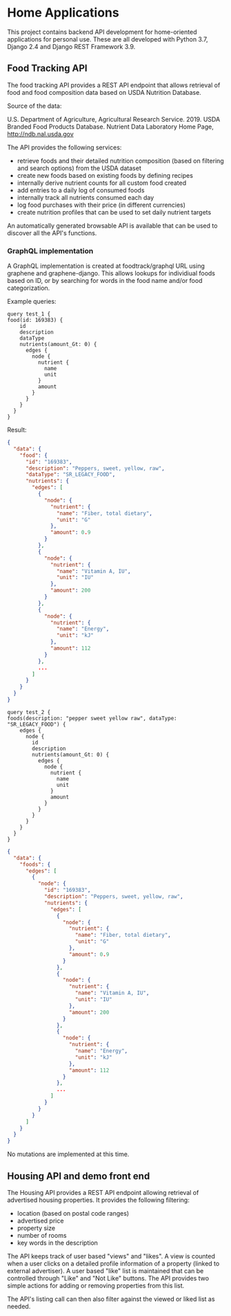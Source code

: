 # Home Applications

This project contains backend API development for home-oriented applications for personal use. These are all developed with Python 3.7, Django 2.4 and Django REST Framework 3.9.

## Food Tracking API

The food tracking API provides a REST API endpoint that allows retrieval of food and food composition data based on USDA Nutrition Database.

Source of the data:

U.S. Department of Agriculture, Agricultural Research Service. 2019. USDA Branded Food Products Database. Nutrient Data Laboratory Home Page, http://ndb.nal.usda.gov

The API provides the following services:

* retrieve foods and their detailed nutrition composition (based on filtering and search options) from the USDA dataset
* create new foods based on existing foods by defining recipes
* internally derive nutrient counts for all custom food created
* add entries to a daily log of consumed foods
* internally track all nutrients consumed each day
* log food purchases with their price (in different currencies)
* create nutrition profiles that can be used to set daily nutrient targets 

An automatically generated browsable API is available that can be used to discover all the API's functions.

### GraphQL implementation

A GraphQL implementation is created at foodtrack/graphql URL using graphene and graphene-django. This allows lookups for individiual foods based on ID, or by searching for words in the food name and/or food categorization.

Example queries:

```gql
query test_1 {
food(id: 169383) {
    id
    description
    dataType
    nutrients(amount_Gt: 0) {
      edges {
        node {
          nutrient {
            name
            unit
          }
          amount
        }
      }
    }
  }
}
```

Result:
```json
{
  "data": {
    "food": {
      "id": "169383",
      "description": "Peppers, sweet, yellow, raw",
      "dataType": "SR_LEGACY_FOOD",
      "nutrients": {
        "edges": [
          {
            "node": {
              "nutrient": {
                "name": "Fiber, total dietary",
                "unit": "G"
              },
              "amount": 0.9
            }
          },
          {
            "node": {
              "nutrient": {
                "name": "Vitamin A, IU",
                "unit": "IU"
              },
              "amount": 200
            }
          },
          {
            "node": {
              "nutrient": {
                "name": "Energy",
                "unit": "kJ"
              },
              "amount": 112
            }
          },
          ...
        ]
      }
    }
  }
}
```

```gql
query test_2 {
foods(description: "pepper sweet yellow raw", dataType: "SR_LEGACY_FOOD") {
    edges {
      node {
        id
        description
        nutrients(amount_Gt: 0) {
          edges {
            node {
              nutrient {
                name
                unit
              }
              amount
            }
          }
        }
      }
    }
  }
}
```

```json
{
  "data": {
    "foods": {
      "edges": [
        {
          "node": {
            "id": "169383",
            "description": "Peppers, sweet, yellow, raw",
            "nutrients": {
              "edges": [
                {
                  "node": {
                    "nutrient": {
                      "name": "Fiber, total dietary",
                      "unit": "G"
                    },
                    "amount": 0.9
                  }
                },
                {
                  "node": {
                    "nutrient": {
                      "name": "Vitamin A, IU",
                      "unit": "IU"
                    },
                    "amount": 200
                  }
                },
                {
                  "node": {
                    "nutrient": {
                      "name": "Energy",
                      "unit": "kJ"
                    },
                    "amount": 112
                  }
                },
                ...
              ]
            }
          }
        }
      ]
    }
  }
}
```

No mutations are implemented at this time.

## Housing API and demo front end

The Housing API provides a REST API endpoint allowing retrieval of advertised housing properties. It provides the following filtering:

* location (based on postal code ranges)
* advertised price
* property size
* number of rooms
* key words in the description

The API keeps track of user based "views" and "likes". A view is counted when a user clicks on a detailed profile information of a property (linked to external advertiser). A user based "like" list is maintained that can be controlled through "Like" and "Not Like" buttons. The API provides two simple actions for adding or removing properties from this list.

The API's listing call can then also filter against the viewed or liked list as needed.

